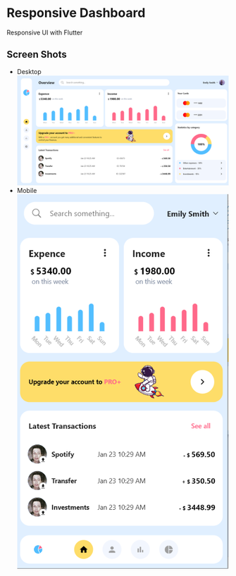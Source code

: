 # Responsive Dashboard

Responsive UI with Flutter

## Screen Shots

- Desktop
  ![Desktop](./ScreenShots/desktop.png)
- Mobile
  ![mobile](./ScreenShots/mobile.png)
